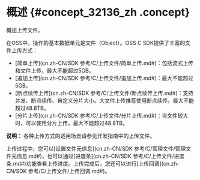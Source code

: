 # 概述 {#concept_32136_zh .concept}

概述上传文件。

在OSS中，操作的基本数据单元是文件（Object）。OSS C SDK提供了丰富的文件上传方式：

-   [简单上传](cn.zh-CN/SDK 参考/C/上传文件/简单上传.md#)：包括流式上传和文件上传。最大不能超过5GB。
-   [追加上传](cn.zh-CN/SDK 参考/C/上传文件/追加上传.md#)：最大不能超过5GB。
-   [断点续传上传](cn.zh-CN/SDK 参考/C/上传文件/断点续传上传.md#)：支持并发、断点续传、自定义分片大小。大文件上传推荐使用断点续传。最大不能超过48.8TB。
-   [分片上传](cn.zh-CN/SDK 参考/C/上传文件/分片上传.md#)：当文件较大时，可以使用分片上传，最大不能超过48.8TB。

**说明：** 各种上传方式的适用场景请参见开发指南中的上传文件。

上传过程中，您可以[设置文件元信息](cn.zh-CN/SDK 参考/C/管理文件/管理文件元信息.md#)，也可以通过[进度条](cn.zh-CN/SDK 参考/C/上传文件/进度条.md#)功能查看上传进度。上传完成后，您还可以进行[上传回调](cn.zh-CN/SDK 参考/C/上传文件/上传回调.md#)。

